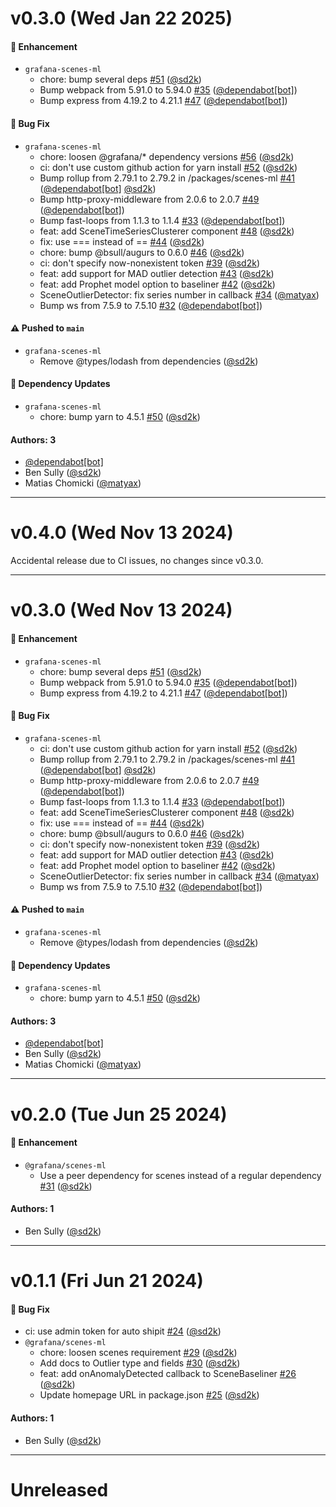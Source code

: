 # v0.3.0 (Wed Jan 22 2025)

#### 🚀 Enhancement

- `grafana-scenes-ml`
  - chore: bump several deps [#51](https://github.com/grafana/scenes-ml/pull/51) ([@sd2k](https://github.com/sd2k))
  - Bump webpack from 5.91.0 to 5.94.0 [#35](https://github.com/grafana/scenes-ml/pull/35) ([@dependabot[bot]](https://github.com/dependabot[bot]))
  - Bump express from 4.19.2 to 4.21.1 [#47](https://github.com/grafana/scenes-ml/pull/47) ([@dependabot[bot]](https://github.com/dependabot[bot]))

#### 🐛 Bug Fix

- `grafana-scenes-ml`
  - chore: loosen @grafana/* dependency versions [#56](https://github.com/grafana/scenes-ml/pull/56) ([@sd2k](https://github.com/sd2k))
  - ci: don't use custom github action for yarn install [#52](https://github.com/grafana/scenes-ml/pull/52) ([@sd2k](https://github.com/sd2k))
  - Bump rollup from 2.79.1 to 2.79.2 in /packages/scenes-ml [#41](https://github.com/grafana/scenes-ml/pull/41) ([@dependabot[bot]](https://github.com/dependabot[bot]) [@sd2k](https://github.com/sd2k))
  - Bump http-proxy-middleware from 2.0.6 to 2.0.7 [#49](https://github.com/grafana/scenes-ml/pull/49) ([@dependabot[bot]](https://github.com/dependabot[bot]))
  - Bump fast-loops from 1.1.3 to 1.1.4 [#33](https://github.com/grafana/scenes-ml/pull/33) ([@dependabot[bot]](https://github.com/dependabot[bot]))
  - feat: add SceneTimeSeriesClusterer component [#48](https://github.com/grafana/scenes-ml/pull/48) ([@sd2k](https://github.com/sd2k))
  - fix: use === instead of == [#44](https://github.com/grafana/scenes-ml/pull/44) ([@sd2k](https://github.com/sd2k))
  - chore: bump @bsull/augurs to 0.6.0 [#46](https://github.com/grafana/scenes-ml/pull/46) ([@sd2k](https://github.com/sd2k))
  - ci: don't specify now-nonexistent token [#39](https://github.com/grafana/scenes-ml/pull/39) ([@sd2k](https://github.com/sd2k))
  - feat: add support for MAD outlier detection [#43](https://github.com/grafana/scenes-ml/pull/43) ([@sd2k](https://github.com/sd2k))
  - feat: add Prophet model option to baseliner [#42](https://github.com/grafana/scenes-ml/pull/42) ([@sd2k](https://github.com/sd2k))
  - SceneOutlierDetector: fix series number in callback [#34](https://github.com/grafana/scenes-ml/pull/34) ([@matyax](https://github.com/matyax))
  - Bump ws from 7.5.9 to 7.5.10 [#32](https://github.com/grafana/scenes-ml/pull/32) ([@dependabot[bot]](https://github.com/dependabot[bot]))

#### ⚠️ Pushed to `main`

- `grafana-scenes-ml`
  - Remove @types/lodash from dependencies ([@sd2k](https://github.com/sd2k))

#### 🔩 Dependency Updates

- `grafana-scenes-ml`
  - chore: bump yarn to 4.5.1 [#50](https://github.com/grafana/scenes-ml/pull/50) ([@sd2k](https://github.com/sd2k))

#### Authors: 3

- [@dependabot[bot]](https://github.com/dependabot[bot])
- Ben Sully ([@sd2k](https://github.com/sd2k))
- Matias Chomicki ([@matyax](https://github.com/matyax))

---

# v0.4.0 (Wed Nov 13 2024)

Accidental release due to CI issues, no changes since v0.3.0.

---

# v0.3.0 (Wed Nov 13 2024)

 #### 🚀 Enhancement

- `grafana-scenes-ml`
  - chore: bump several deps [#51](https://github.com/grafana/scenes-ml/pull/51) ([@sd2k](https://github.com/sd2k))
  - Bump webpack from 5.91.0 to 5.94.0 [#35](https://github.com/grafana/scenes-ml/pull/35) ([@dependabot[bot]](https://github.com/dependabot[bot]))
  - Bump express from 4.19.2 to 4.21.1 [#47](https://github.com/grafana/scenes-ml/pull/47) ([@dependabot[bot]](https://github.com/dependabot[bot]))

#### 🐛 Bug Fix

- `grafana-scenes-ml`
  - ci: don't use custom github action for yarn install [#52](https://github.com/grafana/scenes-ml/pull/52) ([@sd2k](https://github.com/sd2k))
  - Bump rollup from 2.79.1 to 2.79.2 in /packages/scenes-ml [#41](https://github.com/grafana/scenes-ml/pull/41) ([@dependabot[bot]](https://github.com/dependabot[bot]) [@sd2k](https://github.com/sd2k))
  - Bump http-proxy-middleware from 2.0.6 to 2.0.7 [#49](https://github.com/grafana/scenes-ml/pull/49) ([@dependabot[bot]](https://github.com/dependabot[bot]))
  - Bump fast-loops from 1.1.3 to 1.1.4 [#33](https://github.com/grafana/scenes-ml/pull/33) ([@dependabot[bot]](https://github.com/dependabot[bot]))
  - feat: add SceneTimeSeriesClusterer component [#48](https://github.com/grafana/scenes-ml/pull/48) ([@sd2k](https://github.com/sd2k))
  - fix: use === instead of == [#44](https://github.com/grafana/scenes-ml/pull/44) ([@sd2k](https://github.com/sd2k))
  - chore: bump @bsull/augurs to 0.6.0 [#46](https://github.com/grafana/scenes-ml/pull/46) ([@sd2k](https://github.com/sd2k))
  - ci: don't specify now-nonexistent token [#39](https://github.com/grafana/scenes-ml/pull/39) ([@sd2k](https://github.com/sd2k))
  - feat: add support for MAD outlier detection [#43](https://github.com/grafana/scenes-ml/pull/43) ([@sd2k](https://github.com/sd2k))
  - feat: add Prophet model option to baseliner [#42](https://github.com/grafana/scenes-ml/pull/42) ([@sd2k](https://github.com/sd2k))
  - SceneOutlierDetector: fix series number in callback [#34](https://github.com/grafana/scenes-ml/pull/34) ([@matyax](https://github.com/matyax))
  - Bump ws from 7.5.9 to 7.5.10 [#32](https://github.com/grafana/scenes-ml/pull/32) ([@dependabot[bot]](https://github.com/dependabot[bot]))

#### ⚠️ Pushed to `main`

- `grafana-scenes-ml`
  - Remove @types/lodash from dependencies ([@sd2k](https://github.com/sd2k))

#### 🔩 Dependency Updates

- `grafana-scenes-ml`
  - chore: bump yarn to 4.5.1 [#50](https://github.com/grafana/scenes-ml/pull/50) ([@sd2k](https://github.com/sd2k))

#### Authors: 3

- [@dependabot[bot]](https://github.com/dependabot[bot])
- Ben Sully ([@sd2k](https://github.com/sd2k))
- Matias Chomicki ([@matyax](https://github.com/matyax))

---

# v0.2.0 (Tue Jun 25 2024)

#### 🚀 Enhancement

- `@grafana/scenes-ml`
  - Use a peer dependency for scenes instead of a regular dependency [#31](https://github.com/grafana/scenes-ml/pull/31) ([@sd2k](https://github.com/sd2k))

#### Authors: 1

- Ben Sully ([@sd2k](https://github.com/sd2k))

---

# v0.1.1 (Fri Jun 21 2024)

#### 🐛 Bug Fix

- ci: use admin token for auto shipit [#24](https://github.com/grafana/scenes-ml/pull/24) ([@sd2k](https://github.com/sd2k))
- `@grafana/scenes-ml`
  - chore: loosen scenes requirement [#29](https://github.com/grafana/scenes-ml/pull/29) ([@sd2k](https://github.com/sd2k))
  - Add docs to Outlier type and fields [#30](https://github.com/grafana/scenes-ml/pull/30) ([@sd2k](https://github.com/sd2k))
  - feat: add onAnomalyDetected callback to SceneBaseliner [#26](https://github.com/grafana/scenes-ml/pull/26) ([@sd2k](https://github.com/sd2k))
  - Update homepage URL in package.json [#25](https://github.com/grafana/scenes-ml/pull/25) ([@sd2k](https://github.com/sd2k))

#### Authors: 1

- Ben Sully ([@sd2k](https://github.com/sd2k))

---

# Unreleased

